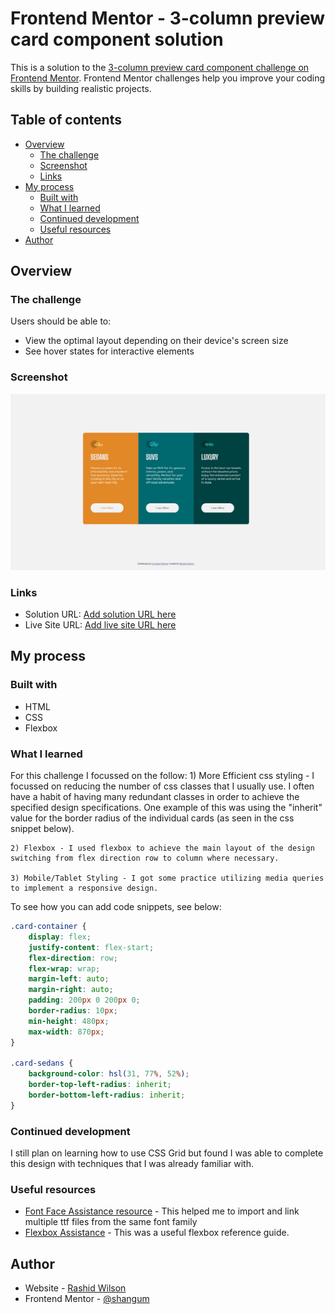 # Frontend Mentor - 3-column preview card component solution

This is a solution to the [3-column preview card component challenge on Frontend Mentor](https://www.frontendmentor.io/challenges/3column-preview-card-component-pH92eAR2-). Frontend Mentor challenges help you improve your coding skills by building realistic projects. 

## Table of contents

- [Overview](#overview)
  - [The challenge](#the-challenge)
  - [Screenshot](#screenshot)
  - [Links](#links)
- [My process](#my-process)
  - [Built with](#built-with)
  - [What I learned](#what-i-learned)
  - [Continued development](#continued-development)
  - [Useful resources](#useful-resources)
- [Author](#author)


## Overview

### The challenge

Users should be able to:

- View the optimal layout depending on their device's screen size
- See hover states for interactive elements

### Screenshot

![Desktop Screenshot](./screenshot.jpg)

### Links

- Solution URL: [Add solution URL here](https://your-solution-url.com)
- Live Site URL: [Add live site URL here](https://your-live-site-url.com)

## My process

### Built with

- HTML
- CSS
- Flexbox

### What I learned

For this challenge I focussed on the follow:
    1) More Efficient css styling - I focussed on reducing the number of css classes that I usually use. I often have a habit of having many redundant classes in order to achieve the specified design specifications. One example of this was using the "inherit" value for the border radius of the individual cards (as seen in the css snippet below).
        
    2) Flexbox - I used flexbox to achieve the main layout of the design switching from flex direction row to column where necessary.

    3) Mobile/Tablet Styling - I got some practice utilizing media queries to implement a responsive design.

To see how you can add code snippets, see below:

```css
.card-container {
    display: flex;    
    justify-content: flex-start;
    flex-direction: row;   
    flex-wrap: wrap;     
    margin-left: auto;
    margin-right: auto;    
    padding: 200px 0 200px 0;
    border-radius: 10px;
    min-height: 480px;
    max-width: 870px;
}

.card-sedans {
    background-color: hsl(31, 77%, 52%);
    border-top-left-radius: inherit;
    border-bottom-left-radius: inherit;
}
```

### Continued development

I still plan on learning how to use CSS Grid but found I was able to complete this design with techniques that I was already familiar with.


### Useful resources

- [Font Face Assistance resource](https://www.smashingmagazine.com/2013/02/setting-weights-and-styles-at-font-face-declaration/) - This helped me to import and link multiple ttf files from the same font family
- [Flexbox Assistance](https://css-tricks.com/snippets/css/a-guide-to-flexbox/) - This was a useful flexbox reference guide.


## Author

- Website - [Rashid Wilson](NA)
- Frontend Mentor - [@shangum](https://www.frontendmentor.io/profile/shangum)

